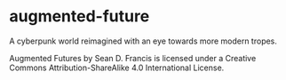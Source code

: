 augmented-future
================

A cyberpunk world reimagined with an eye towards more modern tropes.

Augmented Futures by Sean D. Francis is licensed under a Creative Commons Attribution-ShareAlike 4.0 International License.
